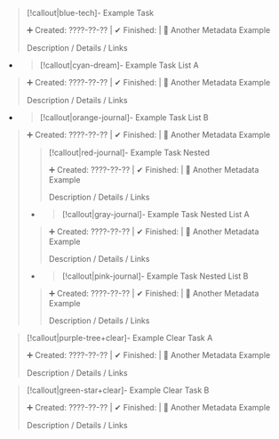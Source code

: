 >[!callout|blue-tech]- Example Task
> <div class="callout-metadata"> ➕ Created: ????-??-?? | ✔ Finished: | 🎈 Another Metadata Example </div>
>
> Description / Details / Links 
>


- >[!callout|cyan-dream]- Example Task List A
> <div class="callout-metadata"> ➕ Created: ????-??-?? | ✔ Finished: | 🎈 Another Metadata Example </div>
>
> Description / Details / Links 
>
- >[!callout|orange-journal]- Example Task List B
> <div class="callout-metadata"> ➕ Created: ????-??-?? | ✔ Finished: | 🎈 Another Metadata Example </div>
>
>>[!callout|red-journal]- Example Task Nested
>> <div class="callout-metadata"> ➕ Created: ????-??-?? | ✔ Finished: | 🎈 Another Metadata Example </div>
>>
>> Description / Details / Links 
>
> - >[!callout|gray-journal]- Example Task Nested List A
>> <div class="callout-metadata"> ➕ Created: ????-??-?? | ✔ Finished: | 🎈 Another Metadata Example </div>
>>
>> Description / Details / Links 
>
>- >[!callout|pink-journal]- Example Task Nested List B
>> <div class="callout-metadata"> ➕ Created: ????-??-?? | ✔ Finished: | 🎈 Another Metadata Example </div>
>>
>> Description / Details / Links 
>


>[!callout|purple-tree+clear]- Example Clear Task A
> <div class="callout-metadata"> ➕ Created: ????-??-?? | ✔ Finished: | 🎈 Another Metadata Example </div>
>
> Description / Details / Links 
>


>[!callout|green-star+clear]- Example Clear Task B
> <div class="callout-metadata"> ➕ Created: ????-??-?? | ✔ Finished: | 🎈 Another Metadata Example </div>
>
> Description / Details / Links 
>
